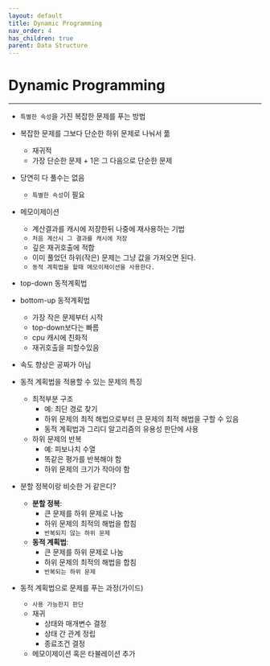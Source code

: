 ```yaml
---
layout: default
title: Dynamic Programming
nav_order: 4
has_children: true
parent: Data Structure
---
```


# Dynamic Programming

---

- `특별한 속성`을 가진 복잡한 문제를 푸는 방법
- 복잡한 문제를 그보다 단순한 하위 문제로 나눠서 풂
    - 재귀적
    - 가장 단순한 문제 + 1은 그 다음으로 단순한 문제
- 당연히 다 풀수는 없음
    - `특별한 속성`이 필요

- 메모이제이션
    - 계산결과를 캐시에 저장한뒤 나중에 재사용하는 기법
    - `처음 계산시 그 결과를 캐시에 저장`
    - 깊은 재귀호출에 적합
    - 이미 풀었던 하위(작은) 문제는 그냥 값을 가져오면 된다.
    - `동적 계획법을 할때 메모이제이션을 사용한다.`

- top-down 동적계획법
- bottom-up 동적계획법
  - 가장 작은 문제부터 시작
  - top-down보다는 빠름
  - cpu 캐시에 친화적
  - 재귀호출을 피할수있음

- 속도 향상은 공짜가 아님

- 동적 계획법을 적용할 수 있는 문제의 특징
  - 최적부분 구조
    - 예: 최단 경로 찾기 
    - 하위 문제의 최적 해법으로부터 큰 문제의 최적 해법을 구할 수 있음
    - 동적 계획법과 그리디 알고리즘의 유용성 판단에 사용
  - 하위 문제의 반복
    - 예: 피보나치 수열
    - 똑같은 평가를 반복해야 함
    - 하위 문제의 크기가 작아야 함


- 분할 정복이랑 비슷한 거 같은디?
  - <b>분할 정복</b>:
    - 큰 문제를 하위 문제로 나눔
    - 하위 문제의 최적의 해법을 합침
    - `반복되지 않는 하위 문제`
  - <b>동적 계획법</b>:
    - 큰 문제를 하위 문제로 나눔
    - 하위 문제의 최적의 해법을 합침
    - `반복되는 하위 문제`


- 동적 계획법으로 문제를 푸는 과정(가이드)
  - `사용 가능한지 판단`
  - 재귀
    - 상태와 매개변수 결정
    - 상태 간 관계 정립
    - 종료조건 결정
  - 메모이제이션 혹은 타뷸레이션 추가
